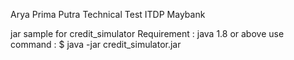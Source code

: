 Arya Prima Putra
Technical Test ITDP Maybank

jar sample for credit_simulator
Requirement : java 1.8 or above use command : $ java -jar credit_simulator.jar